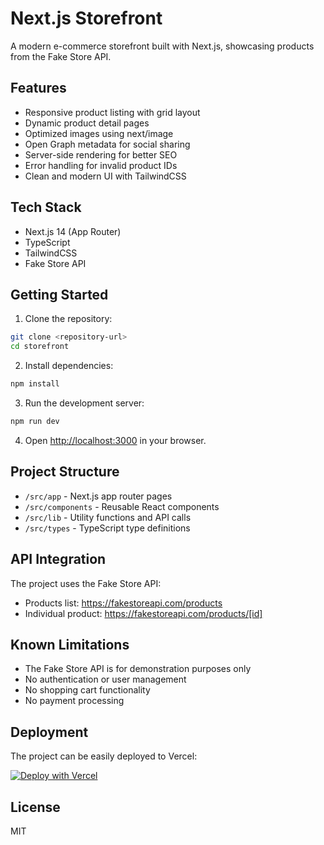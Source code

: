# Next.js Storefront

A modern e-commerce storefront built with Next.js, showcasing products from the Fake Store API.

## Features

- Responsive product listing with grid layout
- Dynamic product detail pages
- Optimized images using next/image
- Open Graph metadata for social sharing
- Server-side rendering for better SEO
- Error handling for invalid product IDs
- Clean and modern UI with TailwindCSS

## Tech Stack

- Next.js 14 (App Router)
- TypeScript
- TailwindCSS
- Fake Store API

## Getting Started

1. Clone the repository:
```bash
git clone <repository-url>
cd storefront
```

2. Install dependencies:
```bash
npm install
```

3. Run the development server:
```bash
npm run dev
```

4. Open [http://localhost:3000](http://localhost:3000) in your browser.

## Project Structure

- `/src/app` - Next.js app router pages
- `/src/components` - Reusable React components
- `/src/lib` - Utility functions and API calls
- `/src/types` - TypeScript type definitions

## API Integration

The project uses the Fake Store API:
- Products list: https://fakestoreapi.com/products
- Individual product: https://fakestoreapi.com/products/[id]

## Known Limitations

- The Fake Store API is for demonstration purposes only
- No authentication or user management
- No shopping cart functionality
- No payment processing

## Deployment

The project can be easily deployed to Vercel:

[![Deploy with Vercel](https://vercel.com/button)](https://vercel.com/new/clone?repository-url=https://github.com/yourusername/storefront)

## License

MIT
